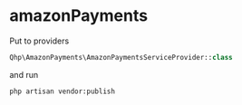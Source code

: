 # amazonPayments

Put to providers
```php
Qhp\AmazonPayments\AmazonPaymentsServiceProvider::class
```
and run 
```sh
php artisan vendor:publish
```
